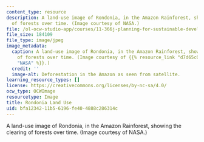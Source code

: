 ```yaml
---
content_type: resource
description: A land-use image of Rondonia, in the Amazon Rainforest, showing the clearing
  of forests over time. (Image courtesy of NASA.)
file: /ol-ocw-studio-app/courses/11-366j-planning-for-sustainable-development-spring-2006/bfa1234211b56196fe404888c286314c_11-366js06.jpg
file_size: 184109
file_type: image/jpeg
image_metadata:
  caption: A land-use image of Rondonia, in the Amazon Rainforest, showing the clearing
    of forests over time. (Image courtesy of {{% resource_link "d7d65c08-fd8e-4d9a-a7f1-056167693793"
    "NASA" %}}.)
  credit: ''
  image-alt: Deforestation in the Amazon as seen from satellite.
learning_resource_types: []
license: https://creativecommons.org/licenses/by-nc-sa/4.0/
ocw_type: OCWImage
resourcetype: Image
title: Rondonia Land Use
uid: bfa12342-11b5-6196-fe40-4888c286314c
---
```

A land-use image of Rondonia, in the Amazon Rainforest, showing the clearing of forests over time. (Image courtesy of NASA.)